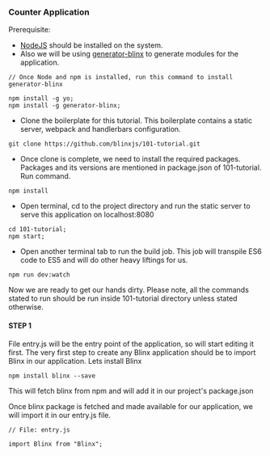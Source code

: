 ### Counter Application

Prerequisite:

* [NodeJS](https://nodejs.org/) should be installed on the system.
* Also we will be using [generator-blinx](https://github.com/blinxjs/generator-blinx) to generate modules for the application. 

```
// Once Node and npm is installed, run this command to install generator-blinx

npm install -g yo;
npm install -g generator-blinx;
```

* Clone the boilerplate for this tutorial. This boilerplate contains a static server, webpack and handlerbars configuration.

```
git clone https://github.com/blinxjs/101-tutorial.git
```

* Once clone is complete, we need to install the required packages. Packages and its versions are mentioned in package.json of 101-tutorial. Run command.

```
npm install
```

* Open terminal, cd to the project directory and run the static server to serve this application on localhost:8080

```
cd 101-tutorial;
npm start;
```

* Open another terminal tab to run the build job. This job will transpile ES6 code to ES5 and will do other heavy liftings for us.

```
npm run dev:watch
```

Now we are ready to get our hands dirty. Please note, all the commands stated to run should be run inside 101-tutorial directory unless stated otherwise.

#### STEP 1

File entry.js will be the entry point of the application, so will start editing it first. The very first step to create any Blinx application should be to import Blinx in our application. Lets install Blinx

```
npm install blinx --save
```

This will fetch blinx from npm and will add it in our project's package.json

Once blinx package is fetched and made available for our application, we will import it in our entry.js file.

```
// File: entry.js

import Blinx from "Blinx";
```



